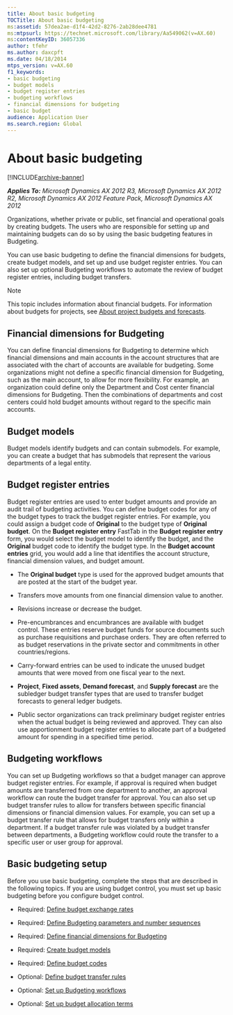 ```yaml
---
title: About basic budgeting
TOCTitle: About basic budgeting
ms:assetid: 57dea2ae-d1f4-42d2-8276-2ab28dee4781
ms:mtpsurl: https://technet.microsoft.com/library/Aa549062(v=AX.60)
ms:contentKeyID: 36057336
author: tfehr
ms.author: daxcpft
ms.date: 04/18/2014
mtps_version: v=AX.60
f1_keywords:
- basic budgeting
- budget models
- budget register entries
- budgeting workflows
- financial dimensions for budgeting
- basic budget
audience: Application User
ms.search.region: Global
---
```


# About basic budgeting 


[!INCLUDE[archive-banner](includes/archive-banner.md)]


_**Applies To:** Microsoft Dynamics AX 2012 R3, Microsoft Dynamics AX 2012 R2, Microsoft Dynamics AX 2012 Feature Pack, Microsoft Dynamics AX 2012_

Organizations, whether private or public, set financial and operational goals by creating budgets. The users who are responsible for setting up and maintaining budgets can do so by using the basic budgeting features in Budgeting.

You can use basic budgeting to define the financial dimensions for budgets, create budget models, and set up and use budget register entries. You can also set up optional Budgeting workflows to automate the review of budget register entries, including budget transfers.


> [!NOTE]
> <P>This topic includes information about financial budgets. For information about budgets for projects, see <A href="about-project-budgets-and-forecasts.md">About project budgets and forecasts</A>.</P>



## Financial dimensions for Budgeting

You can define financial dimensions for Budgeting to determine which financial dimensions and main accounts in the account structures that are associated with the chart of accounts are available for budgeting. Some organizations might not define a specific financial dimension for Budgeting, such as the main account, to allow for more flexibility. For example, an organization could define only the Department and Cost center financial dimensions for Budgeting. Then the combinations of departments and cost centers could hold budget amounts without regard to the specific main accounts.

## Budget models

Budget models identify budgets and can contain submodels. For example, you can create a budget that has submodels that represent the various departments of a legal entity.

## Budget register entries

Budget register entries are used to enter budget amounts and provide an audit trail of budgeting activities. You can define budget codes for any of the budget types to track the budget register entries. For example, you could assign a budget code of **Original** to the budget type of **Original budget**. On the **Budget register entry** FastTab in the **Budget register entry** form, you would select the budget model to identify the budget, and the **Original** budget code to identify the budget type. In the **Budget account entries** grid, you would add a line that identifies the account structure, financial dimension values, and budget amount.

  - The **Original budget** type is used for the approved budget amounts that are posted at the start of the budget year.

  - Transfers move amounts from one financial dimension value to another.

  - Revisions increase or decrease the budget.

  - Pre-encumbrances and encumbrances are available with budget control. These entries reserve budget funds for source documents such as purchase requisitions and purchase orders. They are often referred to as budget reservations in the private sector and commitments in other countries/regions.

  - Carry-forward entries can be used to indicate the unused budget amounts that were moved from one fiscal year to the next.

  - **Project**, **Fixed assets**, **Demand forecast**, and **Supply forecast** are the subledger budget transfer types that are used to transfer budget forecasts to general ledger budgets.

  - Public sector organizations can track preliminary budget register entries when the actual budget is being reviewed and approved. They can also use apportionment budget register entries to allocate part of a budgeted amount for spending in a specified time period.

## Budgeting workflows

You can set up Budgeting workflows so that a budget manager can approve budget register entries. For example, if approval is required when budget amounts are transferred from one department to another, an approval workflow can route the budget transfer for approval. You can also set up budget transfer rules to allow for transfers between specific financial dimensions or financial dimension values. For example, you can set up a budget transfer rule that allows for budget transfers only within a department. If a budget transfer rule was violated by a budget transfer between departments, a Budgeting workflow could route the transfer to a specific user or user group for approval.

## Basic budgeting setup

Before you use basic budgeting, complete the steps that are described in the following topics. If you are using budget control, you must set up basic budgeting before you configure budget control.

  - Required: [Define budget exchange rates](define-budget-exchange-rates.md)

  - Required: [Define Budgeting parameters and number sequences](define-budgeting-parameters-and-number-sequences.md)

  - Required: [Define financial dimensions for Budgeting](define-financial-dimensions-for-budgeting.md)

  - Required: [Create budget models](create-budget-models.md)

  - Required: [Define budget codes](define-budget-codes.md)

  - Optional: [Define budget transfer rules](define-budget-transfer-rules.md)

  - Optional: [Set up Budgeting workflows](set-up-budgeting-workflows.md)

  - Optional: [Set up budget allocation terms](set-up-budget-allocation-terms.md)

  


